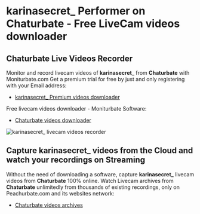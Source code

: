 # karinasecret_ Performer on Chaturbate - Free LiveCam videos downloader

## Chaturbate Live Videos Recorder

Monitor and record livecam videos of **karinasecret_** from **Chaturbate** with Moniturbate.com
Get a premium trial for free by just and only registering with your Email address:
* [karinasecret_ Premium videos downloader](https://moniturbate.com/request-demo-licence-key.html)

Free livecam videos downloader - Moniturbate Software:
* [Chaturbate videos downloader](https://moniturbate.com/moniturbate-download-software.html)

![karinasecret_ livecam videos recorder](https://peachurnet.com/templates/moniturbate-software.png)


## Capture karinasecret_ videos from the Cloud and watch your recordings on Streaming

Without the need of downloading a software, capture **karinasecret_** livecam videos from **Chaturbate** 100% online.
Watch Livecam archives from **Chaturbate** unlimitedly from thousands of existing recordings, only on Peachurbate.com and its websites network:
* [Chaturbate videos archives](https://peachurnet.com/)